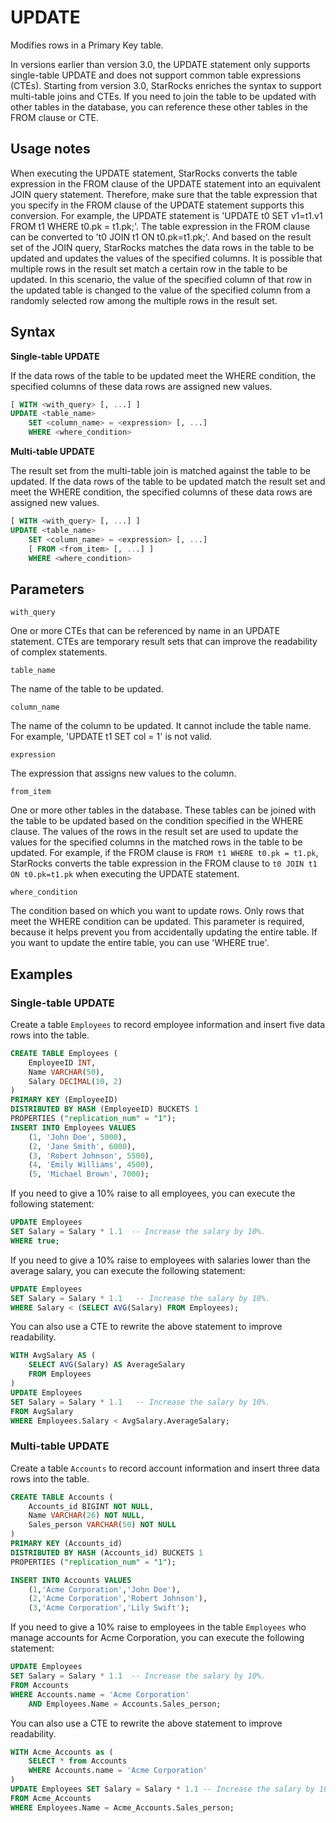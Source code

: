 # UPDATE

Modifies rows in a Primary Key table.

In versions earlier than version 3.0, the UPDATE statement only supports single-table UPDATE and does not support common table expressions (CTEs). Starting from version 3.0, StarRocks enriches the syntax to support multi-table joins and CTEs. If you need to join the table to be updated with other tables in the database, you can reference these other tables in the FROM clause or CTE.

## Usage notes

When executing the UPDATE statement, StarRocks converts the table expression in the FROM clause of the UPDATE statement into an equivalent JOIN query statement. Therefore, make sure that the table expression that you specify in the FROM clause of the UPDATE statement supports this conversion. For example, the UPDATE statement is 'UPDATE t0 SET v1=t1.v1 FROM t1 WHERE t0.pk = t1.pk;'. The table expression in the FROM clause can be converted to 't0 JOIN t1 ON t0.pk=t1.pk;'. And based on the result set of the JOIN query, StarRocks matches the data rows in the table to be updated and updates the values of the specified columns. It is possible that multiple rows in the result set match a certain row in the table to be updated. In this scenario, the value of the specified column of that row in the updated table is changed to the value of the specified column from a randomly selected row among the multiple rows in the result set.

## Syntax

**Single-table UPDATE**

If the data rows of the table to be updated meet the WHERE condition, the specified columns of these data rows are assigned new values.

```SQL
[ WITH <with_query> [, ...] ]
UPDATE <table_name>
    SET <column_name> = <expression> [, ...]
    WHERE <where_condition>
```

**Multi-table UPDATE**

The result set from the multi-table join is matched against the table to be updated. If the data rows of the table to be updated match the result set and meet the WHERE condition, the specified columns of these data rows are assigned new values.

```SQL
[ WITH <with_query> [, ...] ]
UPDATE <table_name>
    SET <column_name> = <expression> [, ...]
    [ FROM <from_item> [, ...] ]
    WHERE <where_condition>
```

## Parameters

`with_query`

One or more CTEs that can be referenced by name in an UPDATE statement. CTEs are temporary result sets that can improve the readability of complex statements.

`table_name`

The name of the table to be updated.

`column_name`

The name of the column to be updated. It cannot include the table name. For example, 'UPDATE t1 SET col = 1' is not valid.

`expression`

The expression that assigns new values to the column.

`from_item`

One or more other tables in the database. These tables can be joined with the table to be updated based on the condition specified in the WHERE clause. The values of the rows in the result set are used to update the values for the specified columns in the matched rows in the table to be updated. For example, if the FROM clause is `FROM t1 WHERE t0.pk = t1.pk`, StarRocks converts the table expression in the FROM clause to `t0 JOIN t1 ON t0.pk=t1.pk` when executing the UPDATE statement.

`where_condition`

The condition based on which you want to update rows. Only rows that meet the WHERE condition can be updated. This parameter is required, because it helps prevent you from accidentally updating the entire table. If you want to update the entire table, you can use 'WHERE true'.

## Examples

### Single-table UPDATE

Create a table `Employees` to record employee information and insert five data rows into the table.

```SQL
CREATE TABLE Employees (
    EmployeeID INT,
    Name VARCHAR(50),
    Salary DECIMAL(10, 2)
)
PRIMARY KEY (EmployeeID) 
DISTRIBUTED BY HASH (EmployeeID) BUCKETS 1
PROPERTIES ("replication_num" = "1");
INSERT INTO Employees VALUES
    (1, 'John Doe', 5000),
    (2, 'Jane Smith', 6000),
    (3, 'Robert Johnson', 5500),
    (4, 'Emily Williams', 4500),
    (5, 'Michael Brown', 7000);
```

If you need to give a 10% raise to all employees, you can execute the following statement:

```SQL
UPDATE Employees
SET Salary = Salary * 1.1  -- Increase the salary by 10%.
WHERE true;
```

If you need to give a 10% raise to employees with salaries lower than the average salary, you can execute the following statement:

```SQL
UPDATE Employees
SET Salary = Salary * 1.1   -- Increase the salary by 10%.
WHERE Salary < (SELECT AVG(Salary) FROM Employees);
```

You can also use a CTE to rewrite the above statement to improve readability.

```SQL
WITH AvgSalary AS (
    SELECT AVG(Salary) AS AverageSalary
    FROM Employees
)
UPDATE Employees
SET Salary = Salary * 1.1   -- Increase the salary by 10%.
FROM AvgSalary
WHERE Employees.Salary < AvgSalary.AverageSalary;
```

### Multi-table UPDATE

Create a table `Accounts` to record account information and insert three data rows into the table.

```SQL
CREATE TABLE Accounts (
    Accounts_id BIGINT NOT NULL,
    Name VARCHAR(26) NOT NULL,
    Sales_person VARCHAR(50) NOT NULL
) 
PRIMARY KEY (Accounts_id)
DISTRIBUTED BY HASH (Accounts_id) BUCKETS 1
PROPERTIES ("replication_num" = "1");

INSERT INTO Accounts VALUES
    (1,'Acme Corporation','John Doe'),
    (2,'Acme Corporation','Robert Johnson'),
    (3,'Acme Corporation','Lily Swift');
```

If you need to give a 10% raise to employees in the table `Employees` who manage accounts for Acme Corporation, you can execute the following statement:

```SQL
UPDATE Employees
SET Salary = Salary * 1.1  -- Increase the salary by 10%.
FROM Accounts
WHERE Accounts.name = 'Acme Corporation'
    AND Employees.Name = Accounts.Sales_person;
```

You can also use a CTE to rewrite the above statement to improve readability.

```SQL
WITH Acme_Accounts as (
    SELECT * from Accounts
    WHERE Accounts.name = 'Acme Corporation'
)
UPDATE Employees SET Salary = Salary * 1.1 -- Increase the salary by 10%.
FROM Acme_Accounts
WHERE Employees.Name = Acme_Accounts.Sales_person;
```
